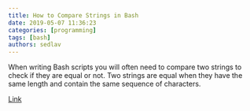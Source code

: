 ```yaml
---
title: How to Compare Strings in Bash 
date: 2019-05-07 11:36:23
categories: [programming]
tags: [bash]
authors: sedlav
---
```


When writing Bash scripts you will often need to compare two strings to check if they are equal or not. Two strings are equal when they have the same length and contain the same sequence of characters.

[Link](https://linuxize.com/post/how-to-compare-strings-in-bash/)

